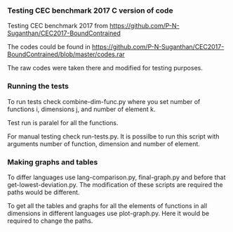 ### Testing CEC benchmark 2017 C version of code 

Testing CEC benchmark 2017 from https://github.com/P-N-Suganthan/CEC2017-BoundContrained 

The codes could be found in https://github.com/P-N-Suganthan/CEC2017-BoundContrained/blob/master/codes.rar 

The raw codes were taken there and modified for testing purposes.

### Running the tests

To run tests check combine-dim-func.py where you set number of functions i, dimensions j, and number of element k.

Test run is paralel for all the functions.

For manual testing check run-tests.py. It is possilbe to run this script with arguments number of function, dimension and number of element.

### Making graphs and tables

To differ languages use lang-comparison.py, final-graph.py and before that get-lowest-deviation.py. The modification of these scripts are required the paths would be different.

To get all the tables and graphs for all the elements of functions in all dimensions in different languages use plot-graph.py. Here it would be required to change the paths.